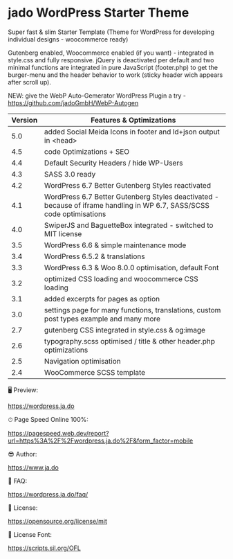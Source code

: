 # jado WordPress Starter Theme

Super fast & slim Starter Template (Theme for WordPress for developing individual designs - woocommerce ready)

Gutenberg enabled, Woocommerce enabled (if you want) - integrated in style.css and fully responsive.
jQuery is deactivated per default and two minimal functions are integrated in pure JavaScript (footer.php) to get the burger-menu and the header behavior to work (sticky header wich appears after scroll up).

NEW: give the WebP Auto-Gemerator WordPress Plugin a try - https://github.com/jadoGmbH/WebP-Autogen


| Version | Features & Optimizations |
| ------- | ------- |
| 5.0 | added Social Meida Icons in footer and ld+json output in \<head\> |
| 4.5 | code Optimizations + SEO |
| 4.4 | Default Security Headers / hide WP-Users |
| 4.3 | SASS 3.0 ready |
| 4.2 | WordPress 6.7 Better Gutenberg Styles reactivated |
| 4.1 | WordPress 6.7 Better Gutenberg Styles deactivated - because of iframe handling in WP 6.7, SASS/SCSS code optimisations  |
| 4.0 | SwiperJS and BaguetteBox integrated - switched to MIT license |
| 3.5 | WordPress 6.6 & simple maintenance mode |
| 3.4 | WordPress 6.5.2 & translations |
| 3.3 | WordPress 6.3 & Woo 8.0.0 optimisation, default Font |
| 3.2 | optimized CSS loading and woocommerce CSS loading |
| 3.1 | added excerpts for pages as option |
| 3.0 | settings page for many functions, translations, custom post types example and many more |
| 2.7 | gutenberg CSS integrated in style.css & og:image |
| 2.6 | typography.scss optimised / title & other header.php optimizations |
| 2.5 | Navigation optimisation |
| 2.4 | WooCommerce SCSS template |



🖥 Preview:

https://wordpress.ja.do

⏱ Page Speed Online 100%:

https://pagespeed.web.dev/report?url=https%3A%2F%2Fwordpress.ja.do%2F&form_factor=mobile

😎 Author:

https://www.ja.do

🤷 FAQ:

https://wordpress.ja.do/faq/

📃 License:

https://opensource.org/license/mit

📃 License Font:

https://scripts.sil.org/OFL
